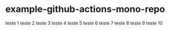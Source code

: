 # example-github-actions-mono-repo
teste 1
teste 2
teste 3
teste 4
teste 5
teste 6
teste 7
teste 8
teste 9
teste 10
